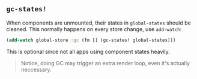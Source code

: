 
## `gc-states!`

When components are unmounted, their states in `global-states` should be cleaned.
This normally happens on every store change, use `add-watch`:

```clojure
(add-watch global-store :gc (fn [] (gc-states! global-states)))
```

This is optional since not all apps using component states heavily.

> Notice, doing GC may trigger an extra render loop, even it's actually neccessary.
